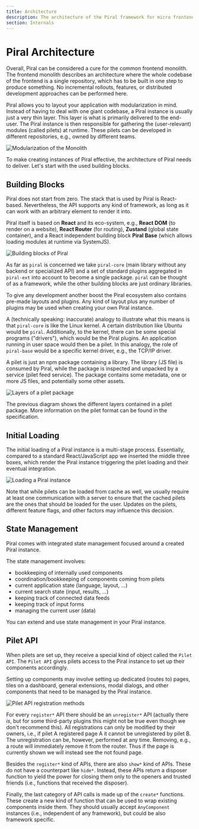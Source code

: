 ```yaml
---
title: Architecture
description: The architecture of the Piral framework for micro frontends.
section: Internals
---
```


# Piral Architecture

Overall, Piral can be considered a cure for the common frontend monolith. The frontend monolith describes an architecture where the whole codebase of the frontend is a single repository, which has to be built in one step to produce something. No incremental rollouts, features, or distributed development approaches can be performed here.

Piral allows you to layout your application with modularization in mind. Instead of having to deal with one giant codebase, a Piral instance is usually just a very thin layer. This layer is what is primarily delivered to the end-user. The Piral instance is then responsible for gathering the (user-relevant) modules (called pilets) at runtime. These pilets can be developed in different repositories, e.g., owned by different teams.

![Modularization of the Monolith](../diagrams/modularization.svg)

To make creating instances of Piral effective, the architecture of Piral needs to deliver. Let's start with the used building blocks.

## Building Blocks

Piral does not start from zero. The stack that is used by Piral is React-based. Nevertheless, the API supports any kind of framework, as long as it can work with an arbitrary element to render it into.

Piral itself is based on **React** and its eco-system, e.g., **React DOM** (to render on a website), **React Router** (for routing), **Zustand** (global state container), and a React independent building block **Piral Base** (which allows loading modules at runtime via SystemJS).

![Building blocks of Piral](../diagrams/blocks.svg)

As far as `piral` is concerned we take `piral-core` (main library without any backend or specialized API) and a set of standard plugins aggregated in `piral-ext` into account to become a single package. `piral` can be thought of as a framework, while the other building blocks are just ordinary libraries.

To give any development another boost the Piral ecosystem also contains pre-made layouts and plugins. Any kind of layout plus any number of plugins may be used when creating your own Piral instance.

A (technically speaking: inaccurate) analogy to illustrate what this means is that `piral-core` is like the Linux kernel. A certain distribution like Ubuntu would be `piral`. Additionally, to the kernel, there can be some special programs ("drivers"), which would be the Piral plugins. An application running in user space would then be a pilet. In this analogy, the role of `piral-base` would be a specific kernel driver, e.g., the TCP/IP driver.

A pilet is just an npm package containing a library. The library (JS file) is consumed by Piral, while the package is inspected and unpacked by a service (pilet feed service). The package contains some metadata, one or more JS files, and potentially some other assets.

![Layers of a pilet package](../diagrams/pilet-layers.svg)

The previous diagram shows the different layers contained in a pilet package. More information on the pilet format can be found in the specification.

## Initial Loading

The initial loading of a Piral instance is a multi-stage process. Essentially, compared to a standard React/JavaScript app we inserted the middle three boxes, which render the Piral instance triggering the pilet loading and their eventual integration.

![Loading a Piral instance](../diagrams/loading.svg)

Note that while pilets can be loaded from cache as well, we usually require at least one communication with a server to ensure that the cached pilets are the ones that should be loaded for the user. Updates on the pilets, different feature flags, and other factors may influence this decision.

## State Management

Piral comes with integrated state management focused around a created Piral instance.

The state management involves:

- bookkeeping of internally used components
- coordination/bookkeeping of components coming from pilets
- current application state (language, layout, ...)
- current search state (input, results, ...)
- keeping track of connected data feeds
- keeping track of input forms
- managing the current user (data)

You can extend and use state management in your Piral instance.

## Pilet API

When pilets are set up, they receive a special kind of object called the `Pilet API`. The `Pilet API` gives pilets access to the Piral instance to set up their components accordingly.

Setting up components may involve setting up dedicated (routes to) pages, tiles on a dashboard, general extensions, modal dialogs, and other components that need to be managed by the Piral instance.

![Pilet API registration methods](../diagrams/piral-api.svg)

For every `register*` API there should be an `unregister*` API (actually there *is*, but for some third-party plugins this might not be true even though we don't recommend this). All registrations can only be modified by their owners, i.e., if pilet A registered page A it cannot be unregistered by pilet B. The unregistration can be, however, performed at any time. Removing, e.g., a route will immediately remove it from the router. Thus if the page is currently shown we will instead see the not found page.

Besides the `register*` kind of APIs, there are also `show*` kind of APIs. These do not have a counterpart like `hide*`. Instead, these APIs return a disposer function to yield the power for closing them only to the openers and trusted friends (i.e., functions that received the disposer).

Finally, the last category of API calls is made up of the `create*` functions. These create a new kind of function that can be used to wrap existing components inside them. They should usually accept `AnyComponent` instances (i.e., independent of any framework), but could be also framework specific.
